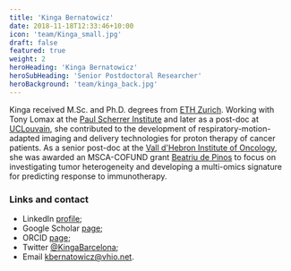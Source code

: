 ```yaml
---
title: 'Kinga Bernatowicz'
date: 2018-11-18T12:33:46+10:00
icon: 'team/Kinga_small.jpg'
draft: false
featured: true
weight: 2
heroHeading: 'Kinga Bernatowicz'
heroSubHeading: 'Senior Postdoctoral Researcher'
heroBackground: 'team/kinga_back.jpg'
---
```


Kinga received M.Sc. and Ph.D. degrees from [ETH Zurich](https://ethz.ch). Working with Tony Lomax at the [Paul Scherrer Institute](https://psi.ch) and later as a post-doc at [UCLouvain](https://uclouvain.be), she contributed to the development of respiratory-motion-adapted imaging and delivery technologies for proton therapy of cancer patients. As a senior post-doc at the [Vall d'Hebron Institute of Oncology](https://www.vhio.net/), she was awarded an MSCA-COFUND grant [Beatriu de Pinos](https://agaur.gencat.cat/en/Beatriu-de-Pinos/) to focus on investigating tumor heterogeneity and developing a multi-omics signature for predicting response to immunotherapy. 

### Links and contact
- LinkedIn [profile](https://www.linkedin.com/in/kinga-bernatowicz-8091b2a6/);
- Google Scholar [page](https://scholar.google.com/citations?user=Zj5Vt3YAAAAJ&hl=en&oi=ao);
- ORCID [page](https://orcid.org/0000-0001-9166-1709); 
- Twitter [@KingaBarcelona](https://twitter.com/KingaBarcelona);
- Email [kbernatowicz@vhio.net](mailto:kbernatowicz@vhio.net).
